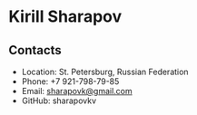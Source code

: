 # Kirill Sharapov

## Contacts

- Location: St. Petersburg, Russian Federation
- Phone: +7 921-798-79-85
- Email: sharapovk@gmail.com
- GitHub: sharapovkv

